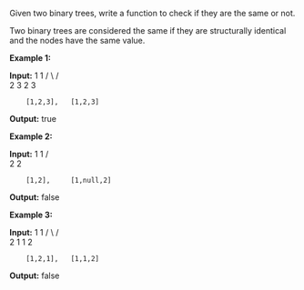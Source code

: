
Given two binary trees, write a function to check if they are the same or not.

Two binary trees are considered the same if they are structurally identical and the nodes have the same value.

**Example 1:**

**Input:**     1         1
          / \       / \
         2   3     2   3

        [1,2,3],   [1,2,3]

**Output:** true

**Example 2:**

**Input:**     1         1
          /           \
         2             2

        [1,2],     [1,null,2]

**Output:** false

**Example 3:**

**Input:**     1         1
          / \       / \
         2   1     1   2

        [1,2,1],   [1,1,2]

**Output:** false
